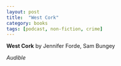 ```yaml
---
layout: post
title:  "West Cork"
category: books
tags: [podcast, non-fiction, crime]
---
```



**West Cork** by Jennifer Forde, Sam Bungey

*Audible*

